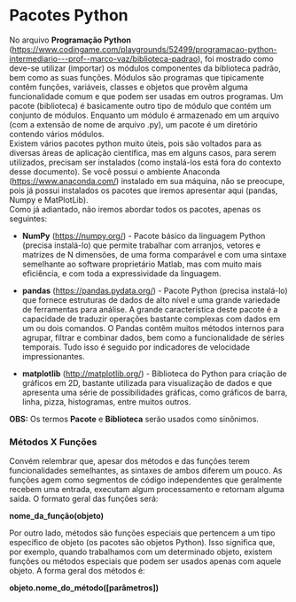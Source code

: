 # Pacotes Python

No arquivo <b>Programação Python</b> (https://www.codingame.com/playgrounds/52499/programacao-python-intermediario---prof--marco-vaz/biblioteca-padrao), foi mostrado como deve-se utilizar (importar) os módulos componentes da biblioteca padrão, bem como as suas funções. 
Módulos são programas que tipicamente contêm funções, variáveis, classes e objetos que provêm alguma funcionalidade comum e que podem ser usadas em outros programas. Um pacote (biblioteca) é basicamente outro tipo de módulo que contém um conjunto de módulos. Enquanto um módulo é armazenado em um arquivo (com a extensão de nome de arquivo .py), um pacote é um diretório contendo vários módulos.   
Existem vários pacotes python muito úteis, pois são voltados para as diversas áreas de aplicação científica, mas em alguns casos, para serem utilizados, precisam ser instalados (como instalá-los está fora do contexto desse documento). 
Se você possui o ambiente Anaconda (https://www.anaconda.com/) instalado em sua máquina, não se preocupe, pois já possui instalados os pacotes que iremos apresentar aqui (pandas, Numpy e MatPlotLib).  
Como já adiantado, não iremos abordar todos os pacotes, apenas os seguintes:

+ <b>NumPy</b> (https://numpy.org/) - Pacote básico da linguagem Python (precisa instalá-lo) que permite trabalhar com arranjos, vetores e matrizes de N dimensões, de uma forma comparável e com uma sintaxe semelhante ao software proprietário Matlab, mas com muito mais eficiência, e com toda a expressividade da linguagem. 

+ <b>pandas</b> (https://pandas.pydata.org/) - Pacote Python (precisa instalá-lo) que fornece estruturas de dados de alto nível e uma grande variedade de ferramentas para análise. A grande característica deste pacote é a capacidade de traduzir operações bastante complexas com dados em um ou dois comandos. O Pandas contêm muitos métodos internos para agrupar, filtrar e combinar dados, bem como a funcionalidade de séries temporais. Tudo isso é seguido por indicadores de velocidade impressionantes.

+ <b>matplotlib</b> (http://matplotlib.org/) - Biblioteca do Python para criação de gráficos em 2D, bastante utilizada para visualização de dados e que apresenta uma série de possibilidades gráficas, como gráficos de barra, linha, pizza, histogramas, entre muitos outros.

**OBS:** Os termos **Pacote** e **Biblioteca** serão usados como sinônimos.

### <b> Métodos X Funções </b>

Convém relembrar que, apesar dos métodos e das funções terem funcionalidades semelhantes, as sintaxes de ambos diferem um pouco.
As funções agem como segmentos de código independentes que geralmente recebem uma entrada, executam algum processamento e retornam alguma saída. O formato geral das funções será:

**nome_da_função(objeto)**

Por outro lado, métodos são funções especiais que pertencem a um tipo específico de objeto (os pacotes são objetos Python). Isso significa que, por exemplo, quando trabalhamos com um determinado objeto, existem funções ou métodos especiais que podem ser usados apenas com aquele objeto.  A forma geral dos métodos é:

**objeto.nome_do_método([parâmetros])**
